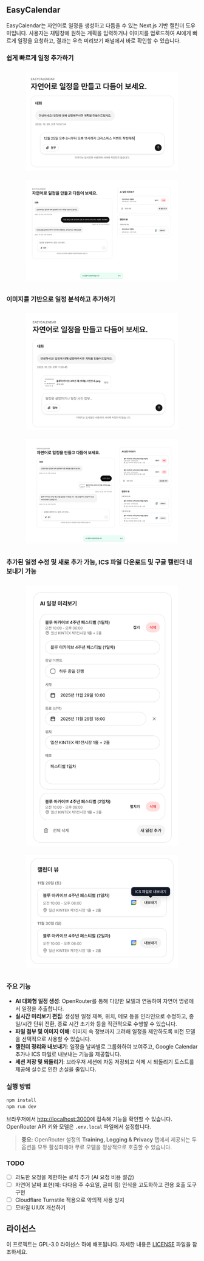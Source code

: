 ## EasyCalendar

EasyCalendar는 자연어로 일정을 생성하고 다듬을 수 있는 Next.js 기반 캘린더 도우미입니다. 사용자는 채팅창에 원하는 계획을 입력하거나 이미지를 업로드하여 AI에게 빠르게 일정을 요청하고, 결과는 우측 미리보기 패널에서 바로 확인할 수 있습니다.

### 쉽게 빠르게 일정 추가하기
<div align="center">
  <img src="readme_src/1.png" width="400" style="margin: 10px;">
  <img src="readme_src/2.png" width="400" style="margin: 10px;">
</div>

### 이미지를 기반으로 일정 분석하고 추가하기
<div align="center">
  <img src="readme_src/3.png" width="400" style="margin: 10px;">
  <img src="readme_src/4.png" width="400" style="margin: 10px;">
</div>

### 추가된 일정 수정 및 새로 추가 가능, ICS 파일 다운로드 및 구글 캘린더 내보내기 가능
<div align="center">
  <img src="readme_src/5.png" width="400" style="margin: 10px;">
  <img src="readme_src/6.png" width="400" style="margin: 10px;">
</div>

### 주요 기능
- **AI 대화형 일정 생성**: OpenRouter를 통해 다양한 모델과 연동하여 자연어 명령에서 일정을 추출합니다.
- **실시간 미리보기 편집**: 생성된 일정 제목, 위치, 메모 등을 인라인으로 수정하고, 종일/시간 단위 전환, 종료 시간 초기화 등을 직관적으로 수행할 수 있습니다.
- **파일 첨부 및 이미지 이해**: 이미지 속 정보까지 고려해 일정을 제안하도록 비전 모델을 선택적으로 사용할 수 있습니다.
- **캘린더 정리와 내보내기**: 일정을 날짜별로 그룹화하여 보여주고, Google Calendar 추가나 ICS 파일로 내보내는 기능을 제공합니다.
- **세션 저장 및 되돌리기**: 브라우저 세션에 자동 저장되고 삭제 시 되돌리기 토스트를 제공해 실수로 인한 손실을 줄입니다.

### 실행 방법
```bash
npm install
npm run dev
```

브라우저에서 [http://localhost:3000](http://localhost:3000)에 접속해 기능을 확인할 수 있습니다. OpenRouter API 키와 모델은 `.env.local` 파일에서 설정합니다.

> **중요:** OpenRouter 설정의 **Training, Logging & Privacy** 탭에서 제공되는 두 옵션을 모두 활성화해야 무료 모델을 정상적으로 호출할 수 있습니다.

### TODO
- [ ] 과도한 요청을 제한하는 로직 추가 (AI 요청 비용 절감)
- [ ] 자연어 날짜 표현(예: 다다음 주 수요일, 글피 등) 인식을 고도화하고 전용 호출 도구 구현
- [ ] Cloudflare Turnstile 적용으로 악의적 사용 방지
- [ ] 모바일 UIUX 개선하기

## 라이선스

이 프로젝트는 GPL-3.0 라이선스 하에 배포됩니다. 자세한 내용은 [LICENSE](LICENSE) 파일을 참조하세요.
